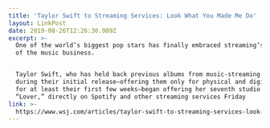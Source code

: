 ```yaml
---
title: 'Taylor Swift to Streaming Services: Look What You Made Me Do'
layout: LinkPost
date: 2019-08-26T12:26:30.909Z
excerpt: >-
  One of the world’s biggest pop stars has finally embraced streaming’s takeover
  of the music business.


  Taylor Swift, who has held back previous albums from music-streaming services
  during their initial release—offering them only for physical and digital sale
  for at least their first few weeks—began offering her seventh studio album,
  “Lover,” directly on Spotify and other streaming services Friday
link: >-
  https://www.wsj.com/articles/taylor-swift-to-streaming-services-look-what-you-made-me-do-11566554484
---
```



